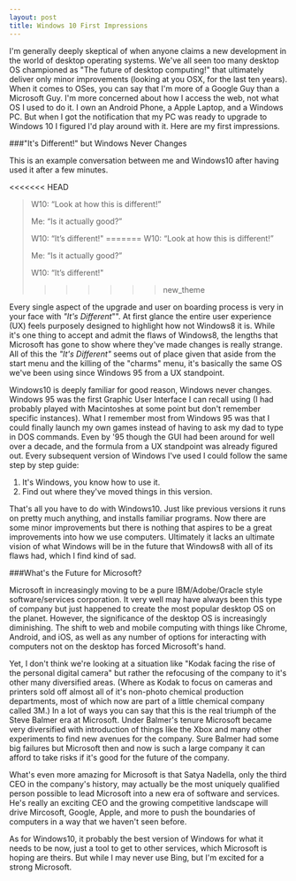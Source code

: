 ```yaml
---
layout: post
title: Windows 10 First Impressions
---
```

I'm generally deeply skeptical of when anyone claims a new development in the world of desktop operating systems. We've all seen too many desktop OS championed as "The future of desktop computing!" that ultimately deliver only minor improvements (looking at you OSX, for the last ten years). When it comes to OSes, you can say that I'm more of a Google Guy than a Microsoft Guy. I'm more concerned about how I access the web, not what OS I used to do it. I own an Android Phone, a Apple Laptop, and a Windows PC. But when I got the notification that my PC was ready to upgrade to Windows 10 I figured I'd play around with it. Here are my first impressions.

###"It's Different!" but Windows Never Changes

This is an example conversation between me and Windows10 after having used it after a few minutes.

<<<<<<< HEAD
>W10: “Look at how this is different!”
>
>Me: “Is it actually good?”
> 
>W10: “It’s different!"
=======
> W10: “Look at how this is different!”
>
> Me: “Is it actually good?”
>
> W10: “It’s different!"
>>>>>>> new_theme

Every single aspect of the upgrade and user on boarding process is very in your face with *"It's Different*"". At first glance the entire user experience (UX) feels purposely designed to highlight how not Windows8 it is. While it's one thing to accept and admit the flaws of Windows8, the lengths that Microsoft has gone to show where they've made changes is really strange. All of this the *"It's Different"* seems out of place given that aside from the start menu and the killing of the "charms" menu, it's basically the same OS we've been using since Windows 95 from a UX standpoint.

Windows10 is deeply familiar for good reason, Windows never changes. Windows 95 was the first Graphic User Interface I can recall using (I had probably played with Macintoshes at some point but don't remember specific instances). What I remember most from Windows 95 was that I could finally launch my own games instead of having to ask my dad to type in DOS commands. Even by '95 though the GUI had been around for well over a decade, and the formula from a UX standpoint was already figured out. Every subsequent version of Windows I've used I could follow the same step by step guide:

1. It's Windows, you know how to use it.
2. Find out where they've moved things in this version.

That's all you have to do with Windows10. Just like previous versions it runs on pretty much anything, and installs familiar programs. Now there are some minor improvements but there is nothing that aspires to be a great improvements into how we use computers. Ultimately it lacks an ultimate vision of what Windows will be in the future that Windows8 with all of its flaws had, which I find kind of sad.

###What's the Future for Microsoft?

Microsoft in increasingly moving to be a pure IBM/Adobe/Oracle style software/services corporation. It very well may have always been this type of company but just happened to create the most popular desktop OS on the planet. However, the significance of the desktop OS is increasingly diminishing. The shift to web and mobile computing with things like Chrome, Android, and iOS, as well as any number of options for interacting with computers not on the desktop has forced Microsoft's hand.

Yet, I don't think we're looking at a situation like "Kodak facing the rise of the personal digital camera" but rather the refocusing of the company to it's other many diversified areas. (Where as Kodak to focus on cameras and printers sold off almost all of it's non-photo chemical production departments, most of which now are part of a little chemical company called 3M.) In a lot of ways you can say that this is the real triumph of the Steve Balmer era at Microsoft. Under Balmer's tenure Microsoft became very diversified with introduction of things like the Xbox and many other experiments to find new avenues for the company. Sure Balmer had some big failures but Microsoft then and now is such a large company it can afford to take risks if it's good for the future of the company.

What's even more amazing for Microsoft is that Satya Nadella, only the third CEO in the company's history, may actually be the most uniquely qualified person possible to lead Microsoft into a new era of software and services. He's really an exciting CEO and the growing competitive landscape will drive Mircosoft, Google, Apple, and more to push the boundaries of computers in a way that we haven't seen before.

As for Windows10, it probably the best version of Windows for what it needs to be now, just a tool to get to other services, which Microsoft is hoping are theirs. But while I may never use Bing, but I'm excited for a strong Microsoft.
